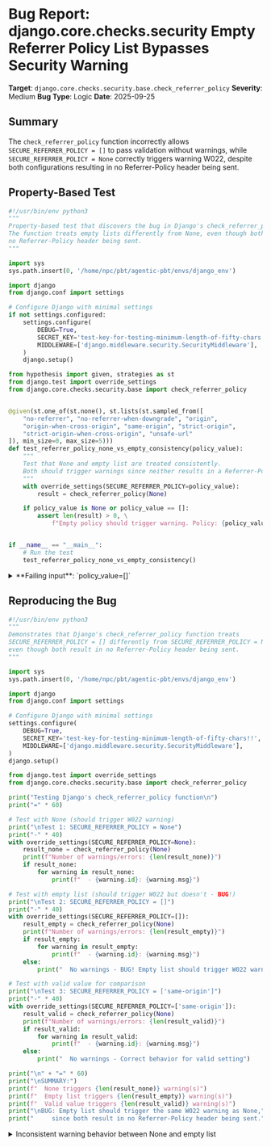 # Bug Report: django.core.checks.security Empty Referrer Policy List Bypasses Security Warning

**Target**: `django.core.checks.security.base.check_referrer_policy`
**Severity**: Medium
**Bug Type**: Logic
**Date**: 2025-09-25

## Summary

The `check_referrer_policy` function incorrectly allows `SECURE_REFERRER_POLICY = []` to pass validation without warnings, while `SECURE_REFERRER_POLICY = None` correctly triggers warning W022, despite both configurations resulting in no Referrer-Policy header being sent.

## Property-Based Test

```python
#!/usr/bin/env python3
"""
Property-based test that discovers the bug in Django's check_referrer_policy function.
The function treats empty lists differently from None, even though both result in
no Referrer-Policy header being sent.
"""

import sys
sys.path.insert(0, '/home/npc/pbt/agentic-pbt/envs/django_env')

import django
from django.conf import settings

# Configure Django with minimal settings
if not settings.configured:
    settings.configure(
        DEBUG=True,
        SECRET_KEY='test-key-for-testing-minimum-length-of-fifty-chars!!',
        MIDDLEWARE=['django.middleware.security.SecurityMiddleware'],
    )
    django.setup()

from hypothesis import given, strategies as st
from django.test import override_settings
from django.core.checks.security.base import check_referrer_policy


@given(st.one_of(st.none(), st.lists(st.sampled_from([
    "no-referrer", "no-referrer-when-downgrade", "origin",
    "origin-when-cross-origin", "same-origin", "strict-origin",
    "strict-origin-when-cross-origin", "unsafe-url"
]), min_size=0, max_size=5)))
def test_referrer_policy_none_vs_empty_consistency(policy_value):
    """
    Test that None and empty list are treated consistently.
    Both should trigger warnings since neither results in a Referrer-Policy header.
    """
    with override_settings(SECURE_REFERRER_POLICY=policy_value):
        result = check_referrer_policy(None)

    if policy_value is None or policy_value == []:
        assert len(result) > 0, \
            f"Empty policy should trigger warning. Policy: {policy_value}, Result: {result}"


if __name__ == "__main__":
    # Run the test
    test_referrer_policy_none_vs_empty_consistency()
```

<details>

<summary>
**Failing input**: `policy_value=[]`
</summary>
```
Traceback (most recent call last):
  File "/home/npc/pbt/agentic-pbt/worker_/30/hypo.py", line 48, in <module>
    test_referrer_policy_none_vs_empty_consistency()
    ~~~~~~~~~~~~~~~~~~~~~~~~~~~~~~~~~~~~~~~~~~~~~~^^
  File "/home/npc/pbt/agentic-pbt/worker_/30/hypo.py", line 29, in test_referrer_policy_none_vs_empty_consistency
    "no-referrer", "no-referrer-when-downgrade", "origin",
               ^^^
  File "/home/npc/miniconda/lib/python3.13/site-packages/hypothesis/core.py", line 2124, in wrapped_test
    raise the_error_hypothesis_found
  File "/home/npc/pbt/agentic-pbt/worker_/30/hypo.py", line 42, in test_referrer_policy_none_vs_empty_consistency
    assert len(result) > 0, \
           ^^^^^^^^^^^^^^^
AssertionError: Empty policy should trigger warning. Policy: [], Result: []
Falsifying example: test_referrer_policy_none_vs_empty_consistency(
    policy_value=[],
)
```
</details>

## Reproducing the Bug

```python
#!/usr/bin/env python3
"""
Demonstrates that Django's check_referrer_policy function treats
SECURE_REFERRER_POLICY = [] differently from SECURE_REFERRER_POLICY = None,
even though both result in no Referrer-Policy header being sent.
"""

import sys
sys.path.insert(0, '/home/npc/pbt/agentic-pbt/envs/django_env')

import django
from django.conf import settings

# Configure Django with minimal settings
settings.configure(
    DEBUG=True,
    SECRET_KEY='test-key-for-testing-minimum-length-of-fifty-chars!!',
    MIDDLEWARE=['django.middleware.security.SecurityMiddleware'],
)
django.setup()

from django.test import override_settings
from django.core.checks.security.base import check_referrer_policy

print("Testing Django's check_referrer_policy function\n")
print("=" * 60)

# Test with None (should trigger W022 warning)
print("\nTest 1: SECURE_REFERRER_POLICY = None")
print("-" * 40)
with override_settings(SECURE_REFERRER_POLICY=None):
    result_none = check_referrer_policy(None)
    print(f"Number of warnings/errors: {len(result_none)}")
    if result_none:
        for warning in result_none:
            print(f"  - {warning.id}: {warning.msg}")

# Test with empty list (should trigger W022 but doesn't - BUG!)
print("\nTest 2: SECURE_REFERRER_POLICY = []")
print("-" * 40)
with override_settings(SECURE_REFERRER_POLICY=[]):
    result_empty = check_referrer_policy(None)
    print(f"Number of warnings/errors: {len(result_empty)}")
    if result_empty:
        for warning in result_empty:
            print(f"  - {warning.id}: {warning.msg}")
    else:
        print("  No warnings - BUG! Empty list should trigger W022 warning")

# Test with valid value for comparison
print("\nTest 3: SECURE_REFERRER_POLICY = ['same-origin']")
print("-" * 40)
with override_settings(SECURE_REFERRER_POLICY=['same-origin']):
    result_valid = check_referrer_policy(None)
    print(f"Number of warnings/errors: {len(result_valid)}")
    if result_valid:
        for warning in result_valid:
            print(f"  - {warning.id}: {warning.msg}")
    else:
        print("  No warnings - Correct behavior for valid setting")

print("\n" + "=" * 60)
print("\nSUMMARY:")
print(f"  None triggers {len(result_none)} warning(s)")
print(f"  Empty list triggers {len(result_empty)} warning(s)")
print(f"  Valid value triggers {len(result_valid)} warning(s)")
print("\nBUG: Empty list should trigger the same W022 warning as None,")
print("     since both result in no Referrer-Policy header being sent.")
```

<details>

<summary>
Inconsistent warning behavior between None and empty list
</summary>
```
Testing Django's check_referrer_policy function

============================================================

Test 1: SECURE_REFERRER_POLICY = None
----------------------------------------
Number of warnings/errors: 1
  - security.W022: You have not set the SECURE_REFERRER_POLICY setting. Without this, your site will not send a Referrer-Policy header. You should consider enabling this header to protect user privacy.

Test 2: SECURE_REFERRER_POLICY = []
----------------------------------------
Number of warnings/errors: 0
  No warnings - BUG! Empty list should trigger W022 warning

Test 3: SECURE_REFERRER_POLICY = ['same-origin']
----------------------------------------
Number of warnings/errors: 0
  No warnings - Correct behavior for valid setting

============================================================

SUMMARY:
  None triggers 1 warning(s)
  Empty list triggers 0 warning(s)
  Valid value triggers 0 warning(s)

BUG: Empty list should trigger the same W022 warning as None,
     since both result in no Referrer-Policy header being sent.
```
</details>

## Why This Is A Bug

This bug violates Django's security checking contract and creates an inconsistency that can mislead developers:

1. **Inconsistent Security Warning Behavior**: The `check_referrer_policy` function is designed to warn developers when no Referrer-Policy will be sent. The warning W022 explicitly states "You have not set the SECURE_REFERRER_POLICY setting." An empty list functionally means the policy is not set, yet no warning is issued.

2. **Identical Runtime Effect, Different Check Results**: Both `None` and `[]` result in the SecurityMiddleware not sending a Referrer-Policy header (verified in django/middleware/security.py:49, which checks `if self.referrer_policy:` - an empty list is falsy). Despite having the same security impact, only one triggers the warning.

3. **Mathematical Loophole**: The bug occurs because the code converts the empty list to an empty set at line 268 of check_referrer_policy, then checks if `values <= REFERRER_POLICY_VALUES` at line 269. Since an empty set is mathematically a subset of any set, this check passes incorrectly.

4. **Contradicts Django's Security-by-Default Philosophy**: Django provides a secure default value of "same-origin" for SECURE_REFERRER_POLICY. Any configuration that results in no header should be warned about, as it represents a degradation from the secure default.

5. **Developer Confusion**: A developer might set `SECURE_REFERRER_POLICY = []` during configuration (perhaps building a list conditionally that ends up empty) and receive no warning, believing their configuration is correct when in fact no referrer policy protection is active.

## Relevant Context

The bug is located in `/home/npc/pbt/agentic-pbt/envs/django_env/lib/python3.13/site-packages/django/core/checks/security/base.py` at lines 260-271. The function only checks for `None` explicitly (line 262) but doesn't handle empty collections.

Django's documentation states that SECURE_REFERRER_POLICY can accept:
- A single string value
- A comma-separated string of values
- An iterable (list/tuple) of values

The SecurityMiddleware code (`django/middleware/security.py:49-59`) shows that the header is only set when `self.referrer_policy` is truthy, making both `None` and `[]` functionally equivalent in preventing the header from being sent.

Warning W022 is defined at line 120-125 with the message: "You have not set the SECURE_REFERRER_POLICY setting. Without this, your site will not send a Referrer-Policy header. You should consider enabling this header to protect user privacy."

## Proposed Fix

```diff
--- a/django/core/checks/security/base.py
+++ b/django/core/checks/security/base.py
@@ -259,6 +259,10 @@ def check_allowed_hosts(app_configs, **kwargs):
 @register(Tags.security, deploy=True)
 def check_referrer_policy(app_configs, **kwargs):
     if _security_middleware():
         if settings.SECURE_REFERRER_POLICY is None:
             return [W022]
+        # Empty lists/tuples should also trigger the warning since they
+        # result in no Referrer-Policy header being sent, same as None
+        if isinstance(settings.SECURE_REFERRER_POLICY, (list, tuple)) and len(settings.SECURE_REFERRER_POLICY) == 0:
+            return [W022]
         # Support a comma-separated string or iterable of values to allow fallback.
         if isinstance(settings.SECURE_REFERRER_POLICY, str):
```